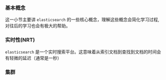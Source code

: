 ### 基本概念
这一小节主要讲 `elasticsearch` 的一些核心概念，理解这些概念会简化学习过程,对往后的学习也会有极大的帮助。

### 实时性(NRT)
`elasticsearch` 是一个实时搜索平台。这意味着从索引文档到查找到文档的时间会有轻微的延迟（通常是一秒）

### 集群
